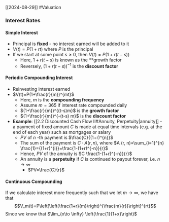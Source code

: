 [[2024-08-29]] #Valuation 

### Interest Rates
#### Simple Interest 
- Principal is **fixed** - no interest earned will be added to it
-  $V(t)=P(1+rt)$ where $P$ is the principal
- If we start at some point $s \ge 0$, then $V(t)=P(1+r(t-s))$
	- Here, $1+r(t-s)$ is known as the **growth factor
	- Reversely, $(1+r(t-s))^{-1}$ is the **discount factor**

#### Periodic Compounding Interest 
- Reinvesting interest earned
-  $V(t)=P(1+\frac{r}{m})^{mt}$
	- Here, $m$ is the **compounding frequency**
	- Assume $m=365$ if interest rate compounded daily
	-  $(1+\frac{r}{m})^{(t-s)m}$ is the **growth factor**
	-  $(1+\frac{r}{m})^{-(t-s) m}$ is the **discount factor**
- **Example**: [[2.2 Discounted Cash Flow II#Annuity, Perpetuity|annuity]] - a payment of fixed amount $C$ is made at equal time intervals (e.g. at the end of each year) such as mortgages or salary
	-  $PV$ of $n$ -th payment is $\frac{C}{(1+r)^{n}}$
	- The sum of the payment is $C \cdot A(r,n)$, where $A (r, n)=\sum_{i=1}^{n} \frac{1}={(1+r)^{i}}=\frac{1-(1+r)^{-n}}{r}$
	- Hence, $PV$ of the annuity is $C \frac{1-(1+r)^{-n}}{r}$
	- An annuity is a **perpetuity** if $C$ is continued to payout forever, i.e. $n \to \infty$
		-  $PV=\frac{C}{r}$

#### Continuous Compounding 
If we calculate interest more frequently such that we let $m \to \infty$, we have that
$$V_m(t)=P\left[\left(\frac{1+r}{m}\right)^{\frac{m}{r}}\right]^{rt}$$
Since we know that $\lim_{x\to \infty} \left(\frac{1}{1+x}\right)$
